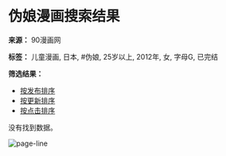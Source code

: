 # 伪娘漫画搜索结果

**来源：** 90漫画网

**标签：** 儿童漫画, 日本, #伪娘, 25岁以上, 2012年, 女, 字母G, 已完结

**筛选结果：**

*   [按发布排序](http://m.90mh.org/list/ertong-riben-weiniang3-25suiyishang-2012nian-female-g-wanjie/post/)
*   [按更新排序](http://m.90mh.org/list/ertong-riben-weiniang3-25suiyishang-2012nian-female-g-wanjie/update/)
*   [按点击排序](http://m.90mh.org/list/ertong-riben-weiniang3-25suiyishang-2012nian-female-g-wanjie/-click/)

没有找到数据。

![page-line](http://m.90mh.org/themes/mip/phone/images/head_line.gif)

